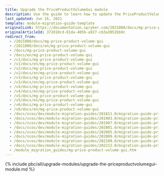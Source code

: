 ```yaml
---
title: Upgrade the PriceProductVolumeGui module
description: Use the guide to learn how to update the PriceProductVolumeGui module to a newer version.
last_updated: Jun 16, 2021
template: module-migration-guide-template
originalLink: https://documentation.spryker.com/2021080/docs/mg-price-product-volume-gui
originalArticleId: 372010cd-81da-405b-a927-cb3a3052bb9c
redirect_from:
  - /2021080/docs/mg-price-product-volume-gui
  - /2021080/docs/en/mg-price-product-volume-gui
  - /docs/mg-price-product-volume-gui
  - /docs/en/mg-price-product-volume-gui
  - /v1/docs/mg-price-product-volume-gui
  - /v1/docs/en/mg-price-product-volume-gui
  - /v2/docs/mg-price-product-volume-gui
  - /v2/docs/en/mg-price-product-volume-gui
  - /v3/docs/mg-price-product-volume-gui
  - /v3/docs/en/mg-price-product-volume-gui
  - /v4/docs/mg-price-product-volume-gui
  - /v4/docs/en/mg-price-product-volume-gui
  - /v5/docs/mg-price-product-volume-gui
  - /v5/docs/en/mg-price-product-volume-gui
  - /v6/docs/mg-price-product-volume-gui
  - /v6/docs/en/mg-price-product-volume-gui
  - /docs/scos/dev/module-migration-guides/201811.0/migration-guide-priceproductvolumegui.html
  - /docs/scos/dev/module-migration-guides/201903.0/migration-guide-priceproductvolumegui.html
  - /docs/scos/dev/module-migration-guides/201907.0/migration-guide-priceproductvolumegui.html
  - /docs/scos/dev/module-migration-guides/202001.0/migration-guide-priceproductvolumegui.html
  - /docs/scos/dev/module-migration-guides/202005.0/migration-guide-priceproductvolumegui.html
  - /docs/scos/dev/module-migration-guides/202009.0/migration-guide-priceproductvolumegui.html
  - /docs/scos/dev/module-migration-guides/202108.0/migration-guide-priceproductvolumegui.html
  - /docs/scos/dev/module-migration-guides/202212.0/migration-guide-priceproductvolumegui.html
  - /module_migration_guides/mg-price-product-volume-gui.htm
---
```


{% include pbc/all/upgrade-modules/upgrade-the-priceproductvolumegui-module.md %} <!-- To edit, see /_includes/pbc/all/upgrade-modules/upgrade-the-priceproductvolumegui-module.md -->
